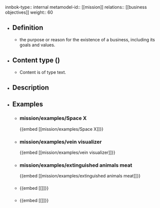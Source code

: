 innbok-type:: internal
metamodel-id:: [[mission]]
relations:: [[business objectives]]
weight:: 60

- ## Definition
  - the purpose or reason for the existence of a business, including its goals and values.
- ## Content type ()
  - Content is of type text.
  
- ## Description
- ## Examples
  - ### mission/examples/Space X
    {{embed [[mission/examples/Space X]]}}
  - ### mission/examples/vein visualizer
    {{embed [[mission/examples/vein visualizer]]}}
  - ### mission/examples/extinguished animals meat
    {{embed [[mission/examples/extinguished animals meat]]}}
  - ### 
    {{embed [[]]}}
  - ### 
    {{embed [[]]}}
  

